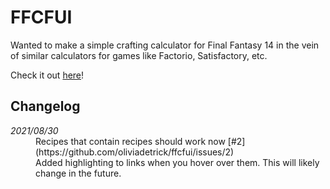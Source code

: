 # FFCFUI

Wanted to make a simple crafting calculator for Final Fantasy 14 in the vein of similar calculators for games like Factorio, Satisfactory, etc.

Check it out [here](https://oliviadetrick.github.io/ffcfui/)!

## Changelog

<dl>
    <dt><em>2021/08/30</em></dt>
    <dd>Recipes that contain recipes should work now [#2](https://github.com/oliviadetrick/ffcfui/issues/2)</dd>
    <dd>Added highlighting to links when you hover over them.  This will likely change in the future.</dd>
</dl>